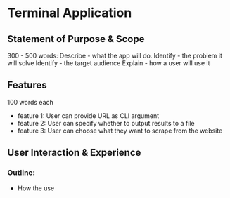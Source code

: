 # Terminal Application
## Statement of Purpose & Scope
300 - 500 words:
Describe - what the app will do.
Identify - the problem it will solve
Identify - the target audience
Explain - how a user will use it
## Features
100 words each
- feature 1: User can provide URL as CLI argument
- feature 2: User can specify whether to output results to a file
- feature 3: User can choose what they want to scrape from the website
## User Interaction & Experience
### Outline:
- How the use 
<!--stackedit_data:
eyJoaXN0b3J5IjpbLTE4OTc4ODM5NDYsMTEzODY0NTExMSwxNT
c2OTcxMjU3LC0xMTY2MTI0NzUxXX0=
-->